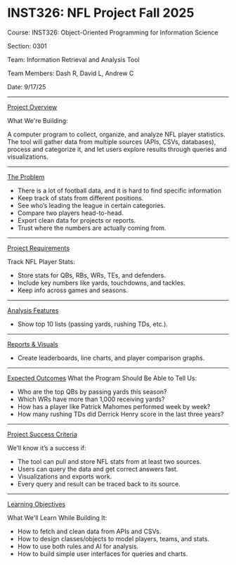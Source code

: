 # INST326: NFL Project Fall 2025

Course: INST326: Object-Oriented Programming for Information Science

Section: 0301

Team: Information Retrieval and Analysis Tool

Team Members: Dash R, David L, Andrew C

Date: 9/17/25

----------------------------------------------------------------------
<ins>Project Overview</ins>

What We're Building:

A computer program to collect, organize, and analyze NFL player statistics. The tool will gather data from multiple sources (APIs, CSVs, databases), process and categorize it, and let users explore results through queries and visualizations.

----------------------------------------------------------------------
<ins>The Problem</ins>
- There is a lot of football data, and it is hard to find specific information
- Keep track of stats from different positions. 
- See who’s leading the league in certain categories. 
- Compare two players head-to-head. 
- Export clean data for projects or reports. 
- Trust where the numbers are actually coming from.
----------------------------------------------------------------------
<ins>Project Requirements</ins>

Track NFL Player Stats:
- Store stats for QBs, RBs, WRs, TEs, and defenders.
- Include key numbers like yards, touchdowns, and tackles.
- Keep info across games and seasons.
----------------------------------------------------------------------
<ins>Analysis Features</ins> 
- Show top 10 lists (passing yards, rushing TDs, etc.).
----------------------------------------------------------------------
<ins>Reports & Visuals</ins>
- Create leaderboards, line charts, and player comparison graphs.
----------------------------------------------------------------------
<ins>Expected Outcomes</ins>
What the Program Should Be Able to Tell Us:
- Who are the top QBs by passing yards this season? 
- Which WRs have more than 1,000 receiving yards?
- How has a player like Patrick Mahomes performed week by week? 
- How many rushing TDs did Derrick Henry score in the last three years?
----------------------------------------------------------------------
<ins>Project Success Criteria</ins>

We’ll know it’s a success if:
- The tool can pull and store NFL stats from at least two sources.
- Users can query the data and get correct answers fast. 
- Visualizations and exports work.
- Every query and result can be traced back to its source.
----------------------------------------------------------------------
<ins>Learning Objectives</ins>

What We'll Learn While Building It:
- How to fetch and clean data from APIs and CSVs. 
- How to design classes/objects to model players, teams, and stats.
- How to use both rules and AI for analysis. 
- How to build simple user interfaces for queries and charts.

